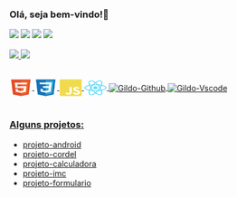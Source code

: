 ### Olá, seja bem-vindo!👋 <br/>

<div>
<a href = "https://www.linkedin.com/in/gildo-bernardes-853924197"><img src="https://img.shields.io/badge/LinkedIn-0077B5?style=for-the-badge&logo=linkedin&logoColor=white" target="_blank" rel="external"></a>
<a href = "https://github.com/GILDOBERNARDES"><img src="https://img.shields.io/badge/GitHub-100000?style=for-the-badge&logo=github&logoColor=white" target="_blank" rel="external"></a>
<a href = "mailto:gildomodf2@gmail.com"><img src="https://img.shields.io/badge/-Gmail-%23333?style=for-the-badge&logo=gmail&logoColor=white" target="_blank" rel="external"></a>
<a href = "https://www.instagram.com/gildobernardes/"><img src="https://img.shields.io/badge/Instagram-E4405F?style=for-the-badge&logo=instagram&logoColor=white" target="_blank" rel="external"></a>
</div><br/>
  
 <div>
  <a href="https://github.com/gildobernardes">
  <img height="180em" src="https://github-readme-stats.vercel.app/api?username=gildobernardes&show_icons=true&theme=dark&include_all_commits=true&count_private=true"/>
  <img height="180em" src="https://github-readme-stats.vercel.app/api/top-langs/?username=gildobernardes&layout=compact&langs_count=7&theme=dark"/>
</div><br/>

<div style="display: inline_block"><br>
  <img align="center" alt="Gildo-HTML" height="30" width="40" src="https://raw.githubusercontent.com/devicons/devicon/master/icons/html5/html5-original.svg">
  <img align="center" alt="Gildo-CSS" height="30" width="40" src="https://raw.githubusercontent.com/devicons/devicon/master/icons/css3/css3-original.svg">
  <img align="center" alt="Gildo-Js" height="30" width="40" src="https://raw.githubusercontent.com/devicons/devicon/master/icons/javascript/javascript-plain.svg">
  <img align="center" alt="Gildo-React" height="30" width="40" src="https://raw.githubusercontent.com/devicons/devicon/master/icons/react/react-original.svg">
  <img align="center" alt="Gildo-Github" height="30" width="40" src="https://cdn.jsdelivr.net/gh/devicons/devicon/icons/github/github-original.svg"/>
  <img align="center" alt="Gildo-Vscode" height="30" width="40" src="https://cdn.jsdelivr.net/gh/devicons/devicon/icons/vscode/vscode-original.svg"/>
</div><br/>

### Alguns projetos:<br/>
<div>
   <ul>
        <li><a href="https://gildobernardes.github.io/projeto-android/#" target="_blank" rel="external">projeto-android</a></li>
        <li><a href="https://gildobernardes.github.io/projeto-cordel/" target="_blank" rel="external">projeto-cordel</a></li>
        <li><a href="https://gildobernardes.github.io/projeto-calculadora/" target="_blank" rel="external">projeto-calculadora</a></li>
        <li><a href="https://gildobernardes.github.io/projeto-imc/" target="_blank" rel="external">projeto-imc</a></li>
        <li><a href="https://gildobernardes.github.io/projeto-formulario/" target="_blank" rel="external">projeto-formulario</a></li>
    </ul>
</div>
